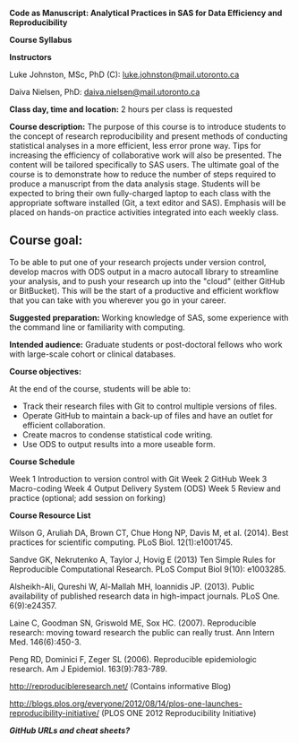**Code as Manuscript: Analytical Practices in SAS for Data Efficiency and Reproducibility**

**Course Syllabus**


**Instructors**

Luke Johnston, MSc, PhD (C):
luke.johnston@mail.utoronto.ca

Daiva Nielsen, PhD: daiva.nielsen@mail.utoronto.ca

**Class day, time and location:** 2 hours per class is requested

**Course description:** 
The purpose of this course is to introduce students to the concept of research reproducibility and present methods of conducting statistical analyses in a more efficient, less error prone way. Tips for increasing the efficiency of collaborative work will also be presented. The content will be tailored specifically to SAS users. The ultimate goal of the course is to demonstrate how to reduce the number of steps required to produce a manuscript from the data analysis stage. Students will be expected to bring their own fully-charged laptop to each class with the appropriate software installed (Git, a text editor and SAS). Emphasis will be placed on hands-on practice activities integrated into each weekly class.

## Course goal: ##

To be able to put one of your research projects under version control,
develop macros with ODS output in a macro autocall library to
streamline your analysis, and to push your research up into the
"cloud" (either GitHub or BitBucket).  This will be the start of a
productive and efficient workflow that you can take with you wherever
you go in your career.

**Suggested preparation:** Working knowledge of SAS, some experience with the command line or familiarity with computing. 

**Intended audience:** Graduate students or post-doctoral fellows who work with large-scale cohort or clinical databases.

**Course objectives:**

At the end of the course, students will be able to:

* Track their research files with Git to control multiple versions of files.
* Operate GitHub to maintain a back-up of files and have an outlet for efficient collaboration.
* Create macros to condense statistical code writing.
* Use ODS to output results into a more useable form.


**Course Schedule**

Week 1 	Introduction to version control with Git
Week 2 	GitHub
Week 3 	Macro-coding
Week 4 	Output Delivery System (ODS)
Week 5	Review and practice (optional; add session on forking)
 
**Course Resource List**

Wilson G, Aruliah DA, Brown CT, Chue Hong NP, Davis M, et al. (2014). Best practices for scientific computing. PLoS Biol. 12(1):e1001745.

Sandve GK, Nekrutenko A, Taylor J, Hovig E (2013) Ten Simple Rules for Reproducible Computational Research. PLoS Comput Biol 9(10): e1003285.

Alsheikh-Ali, Qureshi W, Al-Mallah MH, Ioannidis JP. (2013). Public availability of published research data in high-impact journals. PLoS One. 6(9):e24357.

Laine C, Goodman SN, Griswold ME, Sox HC. (2007). Reproducible research: moving toward research the public can really trust. Ann Intern Med. 146(6):450-3.

Peng RD, Dominici F, Zeger SL (2006). Reproducible epidemiologic research. Am J Epidemiol. 163(9):783-789.

http://reproducibleresearch.net/ (Contains informative Blog)

http://blogs.plos.org/everyone/2012/08/14/plos-one-launches-reproducibility-initiative/ (PLOS ONE 2012 Reproducibility Initiative)

***GitHub URLs and cheat sheets?***
